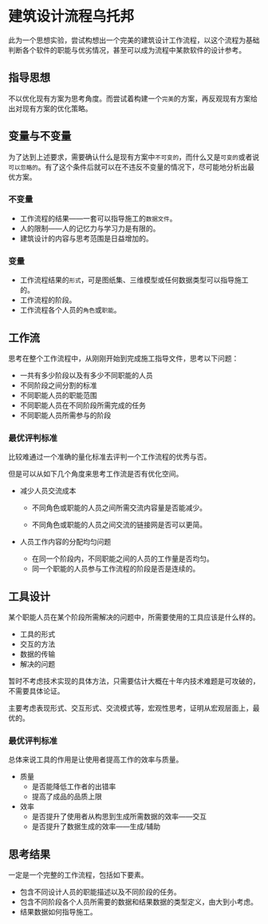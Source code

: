 # 建筑设计流程乌托邦

此为一个思想实验，尝试构想出一个完美的建筑设计工作流程，以这个流程为基础判断各个软件的职能与优劣情况，甚至可以成为流程中某款软件的设计参考。

## 指导思想

不以优化现有方案为思考角度。而尝试着构建一个`完美`的方案，再反观现有方案给出对现有方案的优化策略。

## 变量与不变量

为了达到上述要求，需要确认什么是现有方案中`不可变的`，而什么又是`可变的`或者说`可以忽略的`。有了这个条件后就可以在不违反不变量的情况下，尽可能地分析出最优方案。

### 不变量

- 工作流程的结果——一套可以指导施工的`数据文件`。
- 人的限制——人的记忆力与学习力是有限的。
- 建筑设计的内容与思考范围是日益增加的。

### 变量

- 工作流程结果的`形式`，可是图纸集、三维模型或任何数据类型可以指导施工的。
- 工作流程的阶段。
- 工作流程各个人员的`角色`或`职能`。

## 工作流

思考在整个工作流程中，从刚刚开始到完成施工指导文件，思考以下问题：

- 一共有多少阶段以及有多少不同职能的人员
- 不同阶段之间分割的标准
- 不同职能人员的职能范围
- 不同职能人员在不同阶段所需完成的任务
- 不同职能人员所需参与的阶段

### 最优评判标准

比较难通过一个准确的量化标准去评判一个工作流程的优秀与否。

但是可以从如下几个角度来思考工作流是否有优化空间。

- 减少人员交流成本

  - 不同角色或职能的人员之间所需交流内容量是否能减少。

  - 不同角色或职能的人员之间交流的链接网是否可以更简。

- 人员工作内容的分配均匀问题

  - 在同一个阶段内，不同职能之间的人员的工作量是否均匀。
  - 同一个职能的人员参与工作流程的阶段是否是连续的。

## 工具设计

某个职能人员在某个阶段所需解决的问题中，所需要使用的工具应该是什么样的。

- 工具的形式
- 交互的方法
- 数据的传输
- 解决的问题

暂时不考虑技术实现的具体方法，只需要估计大概在十年内技术难题是可攻破的，不需要具体论证。

主要考虑表现形式、交互形式、交流模式等，宏观性思考，证明从宏观层面上，最优的。

### 最优评判标准

总体来说工具的作用是让使用者提高工作的效率与质量。 

- 质量
  - 是否能降低工作者的出错率
  - 提高了成品的品质上限
- 效率
  - 是否提升了使用者从构思到生成所需数据的效率——交互
  - 是否提升了数据生成的效率——生成/辅助

## 思考结果

一定是一个完整的工作流程，包括如下要素。

- 包含不同设计人员的职能描述以及不同阶段的任务。
- 包含不同阶段各个人员所需要的数据和结果数据的类型定义，由大到小考虑。
- 结果数据如何指导施工。